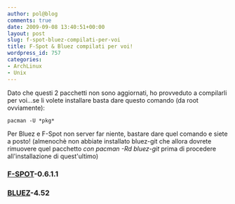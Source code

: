 ```yaml
---
author: pol@blog
comments: true
date: 2009-09-08 13:40:51+00:00
layout: post
slug: f-spot-bluez-compilati-per-voi
title: F-Spot & Bluez compilati per voi!
wordpress_id: 757
categories:
- ArchLinux
- Unix
---
```


Dato che questi 2 pacchetti non sono aggiornati, ho provveduto a compilarli per voi...se li volete installare basta dare questo comando (da root ovviamente):

`pacman -U *pkg*`

Per Bluez e F-Spot non server far niente, bastare dare quel comando e siete a posto! (almenochè non abbiate installato bluez-git che allora dovrete rimuovere quel pacchetto _con pacman -Rd bluez-git_ prima di procedere all'installazione di quest'ultimo)


### [F-SPOT](http://www.fileden.com/getfile.php?file_path=http://www.fileden.com/files/2008/6/10/1953114/f-spot-0.6.1.1-1-i686.pkg.tar.gz)-0.6.1.1




### [BLUEZ](http://www.fileden.com/getfile.php?file_path=http://www.fileden.com/files/2008/6/10/1953114/bluez-4.52-1-i686.pkg.tar.gz)-4.52



